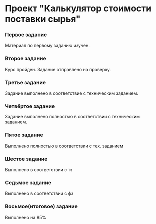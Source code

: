 Проект "Калькулятор стоимости поставки сырья"
==
### Первое задание
Материал по первому заданию изучен.
### Второе задание
Курс пройден. Задание отправлено на проверку.
### Третье задание
Задание выполнено в соответствие с техническим заданием.
### Четвёртое задание 
Задание выполнено полностью в соответствии с техническим заданием.
### Пятое задание
Выполнено полностью в соответствии с тех. заданием
### Шестое задание
Выполнено в соответствии с тз
### Седьмое задание
Выполнено в соответствии с фз
### Восьмое(итоговое) задание
Выполнено на 85%
